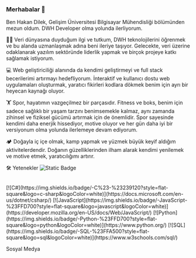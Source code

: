 ### Merhabalar 👋

Ben Hakan Dilek, Gelişim Üniversitesi Bilgisayar Mühendisliği bölümünden mezun oldum. DWH Developer olma yolunda ilerliyorum.

👨‍💻 Veri dünyasına duyduğum ilgi ve tutkum, DWH teknolojilerini öğrenmek ve bu alanda uzmanlaşmak adına beni ileriye taşıyor. Gelecekte, veri üzerine odaklanarak yazılım sektöründe liderlik yapmak ve birçok projeye katkı sağlamak istiyorum.

💻 Web geliştiriciliği alanında da kendimi geliştirmeyi ve full stack becerilerimi artırmayı hedefliyorum. İnteraktif ve kullanıcı dostu web uygulamaları oluşturmak, yaratıcı fikirleri kodlara dökmek benim için ayrı bir heyecan kaynağı oluyor.

🏋️ Spor, hayatımın vazgeçilmez bir parçasıdır. Fitness ve boks, benim için sadece sağlıklı bir yaşam tarzını benimsemekle kalmaz, aynı zamanda zihinsel ve fiziksel gücümü artırmak için de önemlidir. Spor sayesinde kendimi daha enerjik hissediyor, motive oluyor ve her gün daha iyi bir versiyonum olma yolunda ilerlemeye devam ediyorum.

🏕️ Doğayla iç içe olmak, kamp yapmak ve yüzmek büyük keyif aldığım aktivitelerdendir. Doğanın güzelliklerinden ilham alarak kendimi yenilemek ve motive etmek, yaratıcılığımı artırır.

🛠️ Yetenekler
<img alt="Static Badge" src="https://img.shields.io/badge/C%23?style=max-width%3A%20100%25&logo=csharp&logoColor=white">

<br/>
<a target="_blank" rel="noopener noreferrer nofollow" href=alt="typescript" data-canonical-src="https://img.shields.io/badge/TypeScript-3178C6?style=for-the-badge&amp;logo=typescript&amp;logoColor=white" style="max-width: 100%;"></a>
[![C#](https://img.shields.io/badge/-C%23-%23239120?style=flat-square&logo=c-sharp&logoColor=white)](https://docs.microsoft.com/en-us/dotnet/csharp/)
[![JavaScript](https://img.shields.io/badge/-JavaScript-%23FFD700?style=flat-square&logo=javascript&logoColor=white)](https://developer.mozilla.org/en-US/docs/Web/JavaScript/)
[![Python](https://img.shields.io/badge/-Python-%23FFD700?style=flat-square&logo=python&logoColor=white)](https://www.python.org/)
[![SQL](https://img.shields.io/badge/-SQL-%23FFA500?style=flat-square&logo=sql&logoColor=white)](https://www.w3schools.com/sql/)


Sosyal Medya

